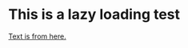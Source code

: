 # This is a lazy loading test

[Text is from here.](https://s3.amazonaws.com/scschoolfiles/112/j-r-r-tolkien-lord-of-the-rings-01-the-fellowship-of-the-ring-retail-pdf.pdf)


